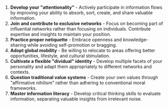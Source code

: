 1. **Develop your "attentionality"** - Actively participate in information flows by improving your ability to absorb, sort, create, and share valuable information.
2. **Join and contribute to exclusive networks** - Focus on becoming part of influential networks rather than focusing on individuals. Contribute expertise and insights to maintain your position.
3. **Practice proper netiquette** - Embrace openness and knowledge-sharing while avoiding self-promotion or bragging.
4. **Adopt global mobility** - Be willing to relocate to areas offering better opportunities, lifestyle, and cultural stimulation.
5. **Cultivate a flexible "dividual" identity** - Develop multiple facets of your personality and adapt them appropriately to different networks and contexts.
6. **Question traditional value systems** - Create your own values through "affirmative nihilism" rather than adhering to conventional moral frameworks.
7. **Master information literacy** - Develop critical thinking skills to evaluate information, separating valuable insights from irrelevant noise.
